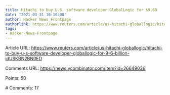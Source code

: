 ```yaml
---
title: Hitachi to buy U.S. software developer GlobalLogic for $9.6B
date: "2021-03-31 16:10:00"
author: Hacker News Frontpage
authorlink: https://www.reuters.com/article/us-hitachi-globallogic/hitachi-to-buy-u-s-software-developer-globallogic-for-9-6-billion-idUSKBN2BN0ED
tags:
- Hacker-News-Frontpage
---
```


<p>Article URL: <a href="https://www.reuters.com/article/us-hitachi-globallogic/hitachi-to-buy-u-s-software-developer-globallogic-for-9-6-billion-idUSKBN2BN0ED">https://www.reuters.com/article/us-hitachi-globallogic/hitachi-to-buy-u-s-software-developer-globallogic-for-9-6-billion-idUSKBN2BN0ED</a></p>
<p>Comments URL: <a href="https://news.ycombinator.com/item?id=26649036">https://news.ycombinator.com/item?id=26649036</a></p>
<p>Points: 50</p>
<p># Comments: 17</p>
